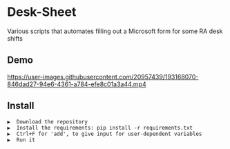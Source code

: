 # Desk-Sheet
Various scripts that automates filling out a Microsoft form for some RA desk shifts

## Demo
https://user-images.githubusercontent.com/20957439/193168070-846dad27-94e6-4361-a784-efe8c01a3a44.mp4

## Install
```
▶  Download the repository
▶  Install the requirements: pip install -r requirements.txt
▶  Ctrl+F for 'add', to give input for user-dependent variables
▶  Run it
```
